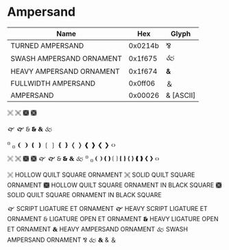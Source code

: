# Ampersand

Name                                            | Hex     | Glyph
------------------------------------------------|---------|-------
TURNED AMPERSAND                                | 0x0214b | ⅋
SWASH AMPERSAND ORNAMENT                        | 0x1f675 | 🙵
HEAVY AMPERSAND ORNAMENT                        | 0x1f674 | 🙴
FULLWIDTH AMPERSAND                             | 0x0ff06 | ＆
AMPERSAND                                       | 0x00026 | &      [ASCII]


🙨 🙪 🙩 🙫

🙰 🙱 🙲 🙳 🙴 🙵

⁽⁾ ₍₎  ❨ ❩  ❪ ❫  ❲ ❳  ❴ ❵  ❬ ❭  ❰ ❱  ❮ ❯  ‹›


🙨 🙪 🙩 🙫
🙰 🙱 🙲 🙳 🙴 🙵
⁽⁾ ₍₎  ❨ ❩  ❪ ❫  ❲ ❳  ❴ ❵  ❬ ❭  ❰ ❱  ❮ ❯  ‹›

🙨   HOLLOW QUILT SQUARE ORNAMENT
🙪   SOLID QUILT SQUARE ORNAMENT
🙩   HOLLOW QUILT SQUARE ORNAMENT IN BLACK SQUARE
🙫   SOLID QUILT SQUARE ORNAMENT IN BLACK SQUARE

🙰   SCRIPT LIGATURE ET ORNAMENT
🙱   HEAVY SCRIPT LIGATURE ET ORNAMENT
🙲   LIGATURE OPEN ET ORNAMENT
🙳   HEAVY LIGATURE OPEN ET ORNAMENT
🙴   HEAVY AMPERSAND ORNAMENT
🙵   SWASH AMPERSAND ORNAMENT
⅋
🙵
🙴
&
＆

